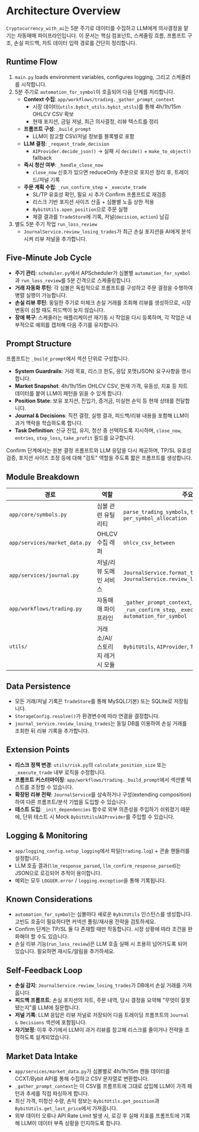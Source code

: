 # Architecture Overview

`Cryptocurrency_with_ai`는 5분 주기로 데이터를 수집하고 LLM에게 의사결정을 맡기는 자동매매 파이프라인입니다. 이 문서는 핵심 컴포넌트, 스케줄링 흐름, 프롬프트 구조, 손실 피드백, 차트 데이터 입력 경로를 간단히 정리합니다.

## Runtime Flow

1. `main.py` loads environment variables, configures logging, 그리고 스케줄러를 시작합니다.
2. 5분 주기로 `automation_for_symbol`이 호출되어 다음 단계를 처리합니다.
   - **Context 수집**: `app/workflows/trading._gather_prompt_context`
     - 시장 데이터(`utils.bybit_utils.bybit_utils`)를 통해 4h/1h/15m OHLCV CSV 확보
     - 현재 포지션, 금일 저널, 최근 의사결정, 리뷰 텍스트를 정리
   - **프롬프트 구성**: `_build_prompt`
     - LLM이 참고할 CSV/저널 정보를 블록별로 포함
   - **LLM 결정**: `_request_trade_decision`
     - `AIProvider.decide_json()` → 실패 시 `decide()` + `make_to_object()` fallback
   - **즉시 청산 여부**: `_handle_close_now`
     - `close_now` 신호가 있으면 reduceOnly 주문으로 포지션 정리 후, 트레이드/저널 기록
   - **주문 계획 수립**: `_run_confirm_step` + `_execute_trade`
     - SL/TP 유효성 확인, 필요 시 추가 Confirm 프롬프트로 재검증
     - 리스크 기반 포지션 사이즈 산출 + 심볼별 노출 상한 적용
     - `BybitUtils.open_position`으로 주문 실행
     - 체결 결과를 `TradeStore`에 기록, 저널(`decision`, `action`) 남김
3. 별도 5분 주기 작업 `run_loss_review`
   - `JournalService.review_losing_trades`가 최근 손실 포지션을 AI에게 분석시켜 리뷰 저널을 추가합니다.

## Five-Minute Job Cycle

- **주기 관리**: `scheduler.py`에서 APScheduler가 심볼별 `automation_for_symbol`과 `run_loss_review`를 5분 간격으로 스케줄링합니다.
- **거래 자동화 루틴**: 각 심볼은 독립적으로 프롬프트를 구성하고 주문 결정을 수행하여 병렬 실행이 가능합니다.
- **손실 리뷰 루틴**: 동일한 주기로 미체크 손실 거래를 조회해 리뷰를 생성하므로, 시장 변동이 심할 때도 피드백이 늦지 않습니다.
- **장애 복구**: 스케줄러는 애플리케이션 재기동 시 작업을 다시 등록하며, 각 작업은 내부적으로 예외를 캡처해 다음 주기를 유지합니다.

## Prompt Structure

프롬프트는 `_build_prompt`에서 섹션 단위로 구성합니다.

- **System Guardrails**: 거래 목표, 리스크 한도, 응답 포맷(JSON) 요구사항을 명시합니다.
- **Market Snapshot**: 4h/1h/15m OHLCV CSV, 현재 가격, 유동성, 지표 등 차트 데이터를 붙여 LLM이 패턴을 읽을 수 있게 합니다.
- **Position State**: 보유 포지션, 진입가, 증거금, 미실현 손익 등 현재 상태를 전달합니다.
- **Journal & Decisions**: 직전 결정, 실행 결과, 피드백/리뷰 내용을 포함해 LLM이 과거 맥락을 학습하도록 합니다.
- **Task Definition**: 신규 진입, 유지, 청산 중 선택하도록 지시하며, `close_now`, `entries`, `stop_loss`, `take_profit` 필드를 요구합니다.

Confirm 단계에서는 원본 결정 프롬프트와 LLM 응답을 다시 제공하며, TP/SL 유효성 검증, 포지션 사이즈 조정 등에 대해 "검토" 역할을 주도록 짧은 프롬프트를 생성합니다.

## Module Breakdown

| 경로 | 역할 | 주요 함수 |
|------|------|-----------|
| `app/core/symbols.py` | 심볼 관련 유틸리티 | `parse_trading_symbols`, `to_ccxt_symbols`, `per_symbol_allocation` |
| `app/services/market_data.py` | OHLCV 수집 래퍼 | `ohlcv_csv_between` |
| `app/services/journal.py` | 저널/리뷰 도메인 서비스 | `JournalService.format_trade_reviews_for_prompt`, `JournalService.review_losing_trades` |
| `app/workflows/trading.py` | 자동매매 파이프라인 | `_gather_prompt_context`, `_build_prompt`, `_run_confirm_step`, `_execute_trade`, `automation_for_symbol` |
| `utils/` | 거래소/AI/스토리지 레거시 모듈 | `BybitUtils`, `AIProvider`, `TradeStore`, etc. |

## Data Persistence

- 모든 거래/저널 기록은 `TradeStore`를 통해 MySQL(기본) 또는 SQLite로 저장됩니다.
- `StorageConfig.resolve()`가 환경변수에 따라 연결을 결정합니다.
- `journal_service.review_losing_trades`는 동일 DB를 이용하여 손실 거래를 조회한 뒤 리뷰 기록을 추가합니다.

## Extension Points

- **리스크 정책 변경**: `utils/risk.py`의 `calculate_position_size` 또는 `_execute_trade` 내부 로직을 수정합니다.
- **프롬프트 커스터마이징**: `app/workflows/trading._build_prompt`에서 섹션별 텍스트를 조정할 수 있습니다.
- **확장된 리뷰 전략**: `JournalService`를 상속하거나 구성(extending composition)하여 다른 프롬프트/분석 기법을 도입할 수 있습니다.
- **테스트 도입**: `_init_dependencies` 함수로 외부 의존성을 주입하기 쉬워졌기 때문에, 단위 테스트 시 Mock `BybitUtils`/`AIProvider`를 주입할 수 있습니다.

## Logging & Monitoring

- `app/logging_config.setup_logging`에서 파일(`trading.log`) + 콘솔 핸들러를 설정합니다.
- LLM 호출 결과(`llm_response_parsed`, `llm_confirm_response_parsed`)는 JSON으로 로깅되어 추적이 용이합니다.
- 예외는 모두 `LOGGER.error` / `logging.exception`을 통해 기록됩니다.

## Known Considerations

- `automation_for_symbol`는 심볼마다 새로운 `BybitUtils` 인스턴스를 생성합니다. 고빈도 호출이 필요하다면 커넥션 풀링/재사용 전략을 검토하세요.
- Confirm 단계는 TP/SL 둘 다 존재할 때만 작동합니다. 시장 상황에 따라 조건을 완화해야 할 수도 있습니다.
- 손실 리뷰 기능(`run_loss_review`)은 LLM 호출 실패 시 조용히 넘어가도록 되어 있습니다. 필요하면 재시도/알림을 추가하세요.

## Self-Feedback Loop

- **손실 감지**: `JournalService.review_losing_trades`가 DB에서 손실 거래를 가져옵니다.
- **피드백 프롬프트**: 손실 포지션의 차트, 주문 내역, 당시 결정을 요약해 "무엇이 잘못됐는지"를 LLM에 질문합니다.
- **저널 기록**: LLM 응답은 리뷰 저널로 저장되어 다음 트레이딩 프롬프트의 `Journal & Decisions` 섹션에 포함됩니다.
- **자기보정**: 이후 주기에서 LLM이 과거 리뷰를 참고해 리스크를 줄이거나 전략을 조정하도록 설계되었습니다.

## Market Data Intake

- `app/services/market_data.py`가 심볼별로 4h/1h/15m 캔들 데이터를 CCXT/Bybit API를 통해 수집하고 CSV 문자열로 변환합니다.
- `_gather_prompt_context`는 이 CSV를 프롬프트에 그대로 삽입해 LLM이 가격 패턴과 추세를 직접 파싱하게 합니다.
- 최신 가격, 미청산 수량, 손익 정보는 `BybitUtils.get_position`과 `BybitUtils.get_last_price`에서 가져옵니다.
- 외부 데이터 오류나 API Rate Limit 발생 시, 로깅 후 실패 지표를 프롬프트에 기록해 LLM이 데이터 부족 상황을 인지하도록 합니다.
